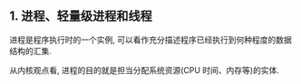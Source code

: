 ## 1. 进程、轻量级进程和线程

进程是程序执行时的一个实例, 可以看作充分描述程序已经执行到何种程度的数据结构的汇集.

从内核观点看, 进程的目的就是担当分配系统资源(CPU 时间、内存等)的实体.

